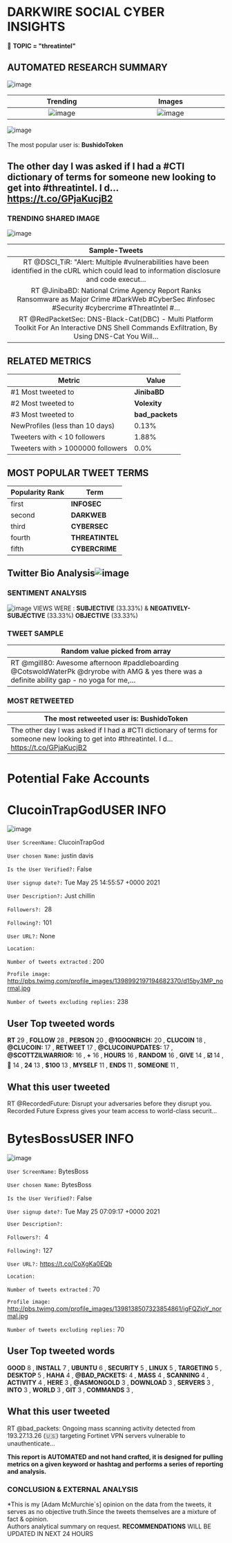 # DARKWIRE SOCIAL CYBER INSIGHTS 
&#x1F34E; **TOPIC = "threatintel"**

## AUTOMATED RESEARCH SUMMARY
  ![image](darkLogo.png)   

|  Trending  |   Images | 
:-------------------------:|:-------------------------:
|  ![image](assets/threatintel/imageFile1.jpg)     <img width=200/> | ![image](assets/threatintel/imageFile2.jpg) <img width=200/> |   
 
 
![image](assets/threatintel/TWEETS.png)
<br></br>
The most popular user is: **BushidoToken**  
 

## The other day I was asked if I had a #CTI dictionary of terms for someone new looking to get into #threatintel. I d… https://t.co/GPjaKucjB2 

  




### TRENDING SHARED IMAGE

![image](assets/threatintel/twitterPostedImage.png)



|                **Sample-Tweets**        |
| :-------------: |
| RT @DSCI_TiR: "Alert: Multiple #vulnerabilities have been identified in the cURL which could lead to information disclosure and code execut… |
| RT @JinibaBD: National Crime Agency Report Ranks Ransomware as Major Crime #DarkWeb #CyberSec #infosec #Security #cybercrime #ThreatIntel #… |
| RT @RedPacketSec: DNS-Black-Cat(DBC) - Multi Platform Toolkit For An Interactive DNS Shell Commands Exfiltration, By Using DNS-Cat You Will… |

## RELATED METRICS<br>
| Metric | Value |
| ------------- | ------------- |
| #1 Most tweeted to  | **JinibaBD** |
| #2 Most tweeted to  | **Volexity** |
| #3 Most tweeted to  | **bad_packets** |
| NewProfiles (less than 10 days) | 0.13%  |
| Tweeters with < 10 followers  | 1.88%|
| Tweeters with > 1000000 followers  | 0.0%  |



## MOST POPULAR TWEET TERMS 


| Popularity Rank  | Term |
| ------------- | ------------- |
| first  | **INFOSEC**  |
| second  | **DARKWEB**  |
| third  | **CYBERSEC** |
| fourth  | **THREATINTEL**  |
| fifth  | **CYBERCRIME**  |


## Twitter Bio Analysis![image](assets/threatintel/BIO.png)
### SENTIMENT ANALYSIS
![image](assets/threatintel/sentiment.png)
VIEWS WERE : **SUBJECTIVE**  (33.33%) & **NEGATIVELY-SUBJECTIVE** (33.33%) **OBJECTIVE** (33.33%)

### TWEET SAMPLE 
| Random value picked from array |
| ------------- |
|RT @mgill80: Awesome afternoon #paddleboarding @CotswoldWaterPk @dryrobe with AMG &amp; yes there was a definite ability gap - no yoga for me,… |

### MOST RETWEETED 

| The most retweeted user is: **BushidoToken**  |
| ------------- |
| The other day I was asked if I had a #CTI dictionary of terms for someone new looking to get into #threatintel. I d… https://t.co/GPjaKucjB2 |

# Potential Fake Accounts
 
# ClucoinTrapGodUSER INFO
![image](http://pbs.twimg.com/profile_images/1398992197194682370/d15by3MP_normal.jpg)
 
`User ScreenName:` ClucoinTrapGod 
 
`User chosen Name:` justin davis 
 
`Is the User Verified?:` False 
 
`User signup date?:` Tue May 25 14:55:57 +0000 2021 
 
`User Description?:` Just chillin 
 
`Followers?: `28 
 
`Following?:` 101 
 
`User URL?:` None 
 
`Location:`  
 
`Number of tweets extracted`  : 200 
 
`Profile image:` http://pbs.twimg.com/profile_images/1398992197194682370/d15by3MP_normal.jpg 
 
`Number of tweets excluding replies:` 238 
 

 

 
## User Top tweeted words 
 
**RT** 29 , **FOLLOW** 28 , **PERSON** 20 , **@1GOONRICH:** 20 , **CLUCOIN** 18 , **@CLUCOIN:** 17 , **RETWEET** 17 , **@CLUCOINUPDATES:** 17 , **@SCOTTZILWARRIOR:** 16 , **+** 16 , **HOURS** 16 , **RANDOM** 16 , **GIVE** 14 , **☑️** 14 , **💎** 14 , **24** 13 , **$100** 13 , **MYSELF** 11 , **ENDS** 11 , **SOMEONE** 11 , 
 
## What this user tweeted
 
RT @RecordedFuture: Disrupt your adversaries before they disrupt you. Recorded Future Express gives your team access to world-class securit…
 
# BytesBossUSER INFO
![image](http://pbs.twimg.com/profile_images/1398138507323854861/igFQZjoY_normal.jpg)
 
`User ScreenName:` BytesBoss 
 
`User chosen Name:` BytesBoss 
 
`Is the User Verified?:` False 
 
`User signup date?:` Tue May 25 07:09:17 +0000 2021 
 
`User Description?:`  
 
`Followers?: `4 
 
`Following?:` 127 
 
`User URL?:` https://t.co/CoXgKa0EQb 
 
`Location:`  
 
`Number of tweets extracted`  : 70 
 
`Profile image:` http://pbs.twimg.com/profile_images/1398138507323854861/igFQZjoY_normal.jpg 
 
`Number of tweets excluding replies:` 70 
 

 

 
## User Top tweeted words 
 
**GOOD** 8 , **INSTALL** 7 , **UBUNTU** 6 , **SECURITY** 5 , **LINUX** 5 , **TARGETING** 5 , **DESKTOP** 5 , **HAHA** 4 , **@BAD_PACKETS:** 4 , **MASS** 4 , **SCANNING** 4 , **ACTIVITY** 4 , **HERE** 3 , **@ASMONGOLD** 3 , **DOWNLOAD** 3 , **SERVERS** 3 , **INTO** 3 , **WORLD** 3 , **GIT** 3 , **COMMANDS** 3 , 
 
## What this user tweeted
 
RT @bad_packets: Ongoing mass scanning activity detected from 193.27.13.26 (🇺🇸) targeting Fortinet VPN servers vulnerable to unauthenticate…
 

<b> This report is AUTOMATED and not hand crafted, it is designed for pulling metrics on a given keyword or hashtag and performs a series of reporting and analysis.</b>  
### CONCLUSION & EXTERNAL ANALYSIS

*This is my [Adam McMurchie`s] opinion on the data from the tweets, it serves as no objective truth.Since the tweets themselves are a mixture of fact & opinion.<br>
Authors analytical summary on request.
**RECOMMENDATIONS** WILL BE UPDATED IN NEXT  24 HOURS <br>